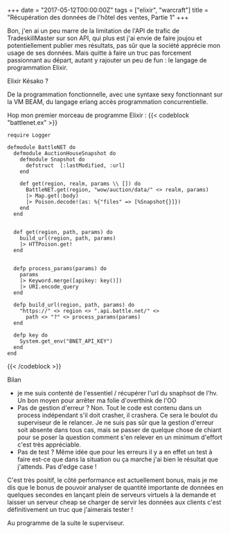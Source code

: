 +++
date = "2017-05-12T00:00:00Z"
tags = ["elixir", "warcraft"]
title = "Récupération des données de l'hôtel des ventes, Partie 1"
+++

Bon, j'en ai un peu marre de la limitation de l'API de trafic de TradeskillMaster sur son API, qui plus est j'ai envie de faire joujou et potentiellement publier mes résultats, pas sûr que la société apprécie mon usage de ses données.
Mais quitte à faire un truc pas forcement passionnant au départ, autant y rajouter un peu de fun : le langage de programmation Elixir.

Elixir Késako ?

De la programmation fonctionnelle, avec une syntaxe sexy fonctionnant sur la VM BEAM, du langage erlang accès programmation concurrentielle.

Hop mon premier morceau de programme Elixir :
{{< codeblock "battlenet.ex" >}}
~~~
require Logger

defmodule BattleNET do
  defmodule AuctionHouseSnapshot do
    defmodule Snapshot do
      defstruct  [:lastModified, :url]
    end

    def get(region, realm, params \\ []) do
      BattleNET.get(region, "wow/auction/data/" <> realm, params)
      |> Map.get(:body)
      |> Poison.decode!(as: %{"files" => [%Snapshot{}]})
    end
  end


  def get(region, path, params) do
    build_url(region, path, params)
    |> HTTPoison.get!
  end


  defp process_params(params) do
    params
    |> Keyword.merge([apikey: key()])
    |> URI.encode_query
  end

  defp build_url(region, path, params) do
    "https://" <> region <> ".api.battle.net/" <>
      path <> "?" <> process_params(params)
  end

  defp key do
    System.get_env("BNET_API_KEY")
  end
end
~~~
{{< /codeblock >}}

Bilan

* je me suis contenté de l'essentiel / récupérer l'url du snaphsot de l'hv. Un bon moyen pour arrêter ma folie d'overthink de l'OO
* Pas de gestion d'erreur ? Non. Tout le code est contenu dans un process indépendant s'il doit crasher, il crashera. Ce sera le boulot du superviseur de le relancer. Je ne suis pas sûr que la gestion d'erreur soit absente dans tous cas, mais se passer de quelque chose de chiant pour se poser la question comment s'en relever en un minimum d'effort c'est très appréciable.
* Pas de test ? Même idée que pour les erreurs il y a en effet un test à faire est-ce que dans la situation ou ça marche j'ai bien le résultat que j'attends. Pas d'edge case !

C'est très positif, le côté performance est actuellement bonus, mais je me dis que le bonus de pouvoir analyser de quantité importante de données en quelques secondes en lançant plein de serveurs virtuels à la demande et laisser un serveur cheap se charger de servir les données aux clients c'est définitivement un truc que j'aimerais tester !

Au programme de la suite le superviseur.
